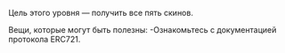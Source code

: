 Цель этого уровня — получить все пять скинов.

Вещи, которые могут быть полезны:
-Ознакомьтесь с документацией протокола ERC721.
